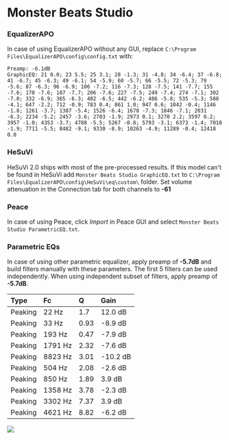 # Monster Beats Studio

### EqualizerAPO
In case of using EqualizerAPO without any GUI, replace `C:\Program Files\EqualizerAPO\config\config.txt`
with:
```
Preamp: -6.1dB
GraphicEQ: 21 0.0; 23 5.5; 25 3.1; 28 -1.3; 31 -4.8; 34 -6.4; 37 -6.8; 41 -6.7; 45 -6.3; 49 -6.1; 54 -5.9; 60 -5.7; 66 -5.5; 72 -5.3; 79 -5.6; 87 -6.3; 96 -6.9; 106 -7.2; 116 -7.3; 128 -7.5; 141 -7.7; 155 -7.6; 170 -7.6; 187 -7.7; 206 -7.6; 227 -7.5; 249 -7.4; 274 -7.1; 302 -7.0; 332 -6.9; 365 -6.3; 402 -6.5; 442 -6.2; 486 -5.8; 535 -5.3; 588 -4.1; 647 -2.2; 712 -0.9; 783 0.4; 861 1.0; 947 0.6; 1042 -0.4; 1146 -1.8; 1261 -3.7; 1387 -5.4; 1526 -6.4; 1678 -7.3; 1846 -7.1; 2031 -6.3; 2234 -5.2; 2457 -3.6; 2703 -1.9; 2973 0.1; 3270 2.2; 3597 0.2; 3957 -1.0; 4353 -3.7; 4788 -5.5; 5267 -0.8; 5793 -3.1; 6373 -1.4; 7010 -1.9; 7711 -5.5; 8482 -9.1; 9330 -8.9; 10263 -4.9; 11289 -0.4; 12418 0.0
```

### HeSuVi
HeSuVi 2.0 ships with most of the pre-processed results. If this model can't be found in HeSuVi add
`Monster Beats Studio GraphicEQ.txt` to `C:\Program Files\EqualizerAPO\config\HeSuVi\eq\custom\` folder.
Set volume attenuation in the Connection tab for both channels to **-61**

### Peace
In case of using Peace, click *Import* in Peace GUI and select `Monster Beats Studio ParametricEQ.txt`.

### Parametric EQs
In case of using other parametric equalizer, apply preamp of **-5.7dB** and build filters manually
with these parameters. The first 5 filters can be used independently.
When using independent subset of filters, apply preamp of **-5.7dB**.

| Type    | Fc      |    Q | Gain     |
|:--------|:--------|:-----|:---------|
| Peaking | 22 Hz   | 1.7  | 12.0 dB  |
| Peaking | 33 Hz   | 0.93 | -8.9 dB  |
| Peaking | 193 Hz  | 0.47 | -7.9 dB  |
| Peaking | 1791 Hz | 2.32 | -7.6 dB  |
| Peaking | 8823 Hz | 3.01 | -10.2 dB |
| Peaking | 504 Hz  | 2.08 | -2.6 dB  |
| Peaking | 850 Hz  | 1.89 | 3.9 dB   |
| Peaking | 1358 Hz | 3.78 | -2.3 dB  |
| Peaking | 3302 Hz | 7.37 | 3.9 dB   |
| Peaking | 4621 Hz | 8.82 | -6.2 dB  |

![](https://raw.githubusercontent.com/jaakkopasanen/AutoEq/master/results/innerfidelity/sbaf-serious/Monster%20Beats%20Studio/Monster%20Beats%20Studio.png)